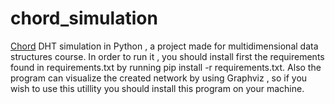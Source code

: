 # chord_simulation
[Chord](https://en.wikipedia.org/wiki/Chord_(peer-to-peer)) DHT simulation in Python , a project made for multidimensional data structures course. In order to run it , you should install first the requirements found in requirements.txt by running  pip install -r requirements.txt. Also the program can visualize the created network by using Graphviz , so if you wish to use this utillity you should install this program on your machine.
